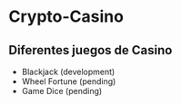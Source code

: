 # Crypto-Casino
## Diferentes juegos de Casino

* Blackjack (development)
* Wheel Fortune (pending)
* Game Dice (pending)